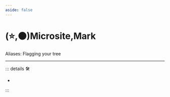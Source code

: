 ```yaml
---
aside: false
---
```

# (⭐,🟠)<labor>Microsite</labor>,Mark

Aliases: Flagging your tree

---

<!-- =================================================== -->
<!-- =================================================== -->
<!-- =================================================== -->
<!-- =================================================== -->
<!-- =================================================== -->
::: details 🛠

-

:::
